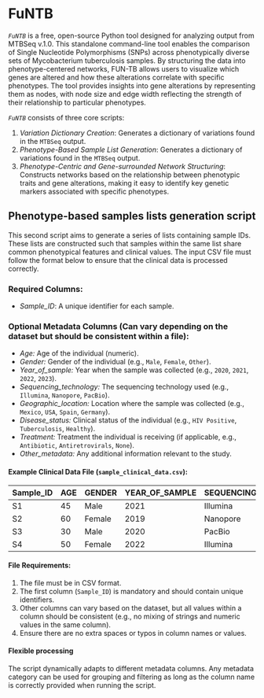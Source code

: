 # FuNTB

*`FuNTB`* is a free, open-source Python tool designed for analyzing output from MTBSeq v.1.0. This standalone command-line tool enables the comparison of Single Nucleotide Polymorphisms (SNPs) across phenotypically diverse sets of Mycobacterium tuberculosis samples. By structuring the data into phenotype-centered networks, FUN-TB allows users to visualize which genes are altered and how these alterations correlate with specific phenotypes. The tool provides insights into gene alterations by representing them as nodes, with node size and edge width reflecting the strength of their relationship to particular phenotypes. 

*`FuNTB`* consists of three core scripts:

1. *Variation Dictionary Creation*: Generates a dictionary of variations found in the `MTBSeq` output.
2. *Phenotype-Based Sample List Generation*: Generates a dictionary of variations found in the `MTBSeq` output.
3. *Phenotype-Centric and Gene-surrounded Network Structuring*: Constructs networks based on the relationship between phenotypic traits and gene alterations, making it easy to identify key genetic markers associated with specific phenotypes.


## Phenotype-based samples lists generation script
This second script aims to generate a series of lists containing sample IDs. These lists are constructed such that samples within the same list share common phenotypical features and clinical values. The input CSV file must follow the format below to ensure that the clinical data is processed correctly.

### Required Columns:
- *Sample_ID*: A unique identifier for each sample.

### Optional Metadata Columns (Can vary depending on the dataset but should be consistent within a file):
- *Age:* Age of the individual (numeric).
- *Gender:* Gender of the individual (e.g., `Male`, `Female`, `Other`).
- *Year_of_sample:* Year when the sample was collected (e.g., `2020`, `2021`, `2022`, `2023`).
- *Sequencing_technology:* The sequencing technology used (e.g., `Illumina`, `Nanopore`, `PacBio`).
- *Geographic_location:* Location where the sample was collected (e.g., `Mexico`, `USA`, `Spain`, `Germany`).
- *Disease_status:* Clinical status of the individual (e.g., `HIV Positive`, `Tuberculosis`, `Healthy`).
- *Treatment:* Treatment the individual is receiving (if applicable, e.g., `Antibiotic`, `Antiretrovirals`, `None`).
- *Other_metadata:* Any additional information relevant to the study.

#### Example Clinical Data File (`sample_clinical_data.csv`):
| Sample_ID | AGE | GENDER | YEAR_OF_SAMPLE | SEQUENCING_TECHNOLOGY | GEOGRAPHIC_LOCATION | DISEASE_STATUS  | TREATMENT       |
|-----------|-----|--------|----------------|-----------------------|---------------------|-----------------|----------------|
| S1        | 45  | Male   | 2021           | Illumina              | USA                 | HIV positive    | Antiretrovirals |
| S2        | 60  | Female | 2019           | Nanopore              | Brazil              | Tuberculosis    | Antibiotics     |
| S3        | 30  | Male   | 2020           | PacBio                | Germany             | Healthy         | None           |
| S4        | 50  | Female | 2022           | Illumina              | Canada              | HIV positive    | Antiretrovirals |

#### File Requirements:
1. The file must be in CSV format.
2. The first column (`Sample_ID`) is mandatory and should contain unique identifiers.
3. Other columns can vary based on the dataset, but all values within a column should be consistent (e.g., no mixing of strings and numeric values in the same column).
4. Ensure there are no extra spaces or typos in column names or values.

#### Flexible processing
The script dynamically adapts to different metadata columns. Any metadata category can be used for grouping and filtering as long as the column name is correctly provided when running the script.

